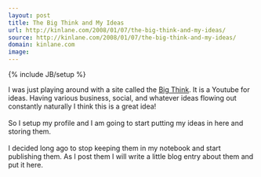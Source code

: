 ```yaml
---
layout: post
title: The Big Think and My Ideas
url: http://kinlane.com/2008/01/07/the-big-think-and-my-ideas/
source: http://kinlane.com/2008/01/07/the-big-think-and-my-ideas/
domain: kinlane.com
image: 
---
```

{% include JB/setup %}<p>I was just playing around with a site called the <a href="http://www.bigthink.com/">Big Think</a>.  It is a Youtube for ideas.  Having various business, social, and whatever ideas flowing out constantly naturally I think this is a great idea!<br /><br />So I setup my profile and I am going to start putting my ideas in here and storing them.<br /><br />I decided long ago to stop keeping them in my notebook and start publishing them.  As I post them I will write a little blog entry about them and put it here.</p>
